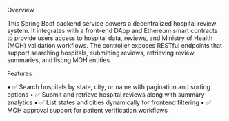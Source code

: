 Overview

This Spring Boot backend service powers a decentralized hospital review system. It integrates with a front-end DApp and Ethereum smart contracts to provide users access to hospital data, reviews, and Ministry of Health (MOH) validation workflows. The controller exposes RESTful endpoints that support searching hospitals, submitting reviews, retrieving review summaries, and listing MOH entities.


Features

•	✅ Search hospitals by state, city, or name with pagination and sorting options
•	✅ Submit and retrieve hospital reviews along with summary analytics
•	✅ List states and cities dynamically for frontend filtering
•	✅ MOH approval support for patient verification workflows



